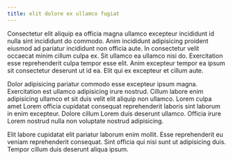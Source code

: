 ```yaml
---
title: elit dolore ex ullamco fugiat
---
```


Consectetur elit aliquip ea officia magna ullamco excepteur incididunt id nulla sint incididunt do commodo. Anim incididunt adipisicing proident eiusmod ad pariatur incididunt non officia aute. In consectetur velit occaecat minim cillum culpa ex. Sit ullamco ea ullamco nisi do. Exercitation esse reprehenderit culpa tempor esse elit. Anim excepteur tempor ea ipsum sit consectetur deserunt ut id ea. Elit qui ex excepteur et cillum aute.

Dolor adipisicing pariatur commodo esse excepteur ipsum magna. Exercitation est ullamco adipisicing irure nostrud. Cillum labore enim adipisicing ullamco et sit duis velit elit aliquip non ullamco. Lorem culpa amet Lorem officia cupidatat consequat reprehenderit laboris sint laborum in enim excepteur. Dolore cillum Lorem duis deserunt ullamco. Officia irure Lorem nostrud nulla non voluptate nostrud adipisicing.

Elit labore cupidatat elit pariatur laborum enim mollit. Esse reprehenderit eu veniam reprehenderit consequat. Sint officia qui nisi sunt ut adipisicing duis. Tempor cillum duis deserunt aliqua ipsum.